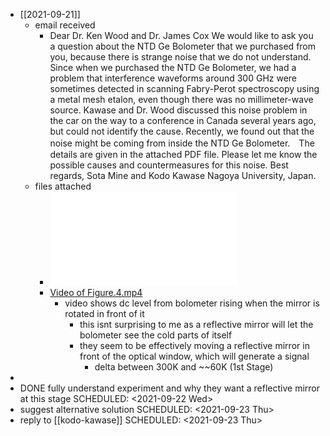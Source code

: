 - [[2021-09-21]]
	- email received
		- Dear Dr. Ken Wood and Dr. James Cox
		  We would like to ask you a question about the NTD Ge Bolometer that we purchased from you, because there is strange noise that we do not understand.
		  Since when we purchased the NTD Ge Bolometer, we had a problem that interference waveforms around 300 GHz were sometimes detected in scanning Fabry-Perot spectroscopy using a metal mesh etalon, even though there was no millimeter-wave source. Kawase and Dr. Wood discussed this noise problem in the car on the way to a conference in Canada several years ago, but could not identify the cause.
		  Recently, we found out that the noise might be coming from inside the NTD Ge Bolometer.　The details are given in the attached PDF file.
		  Please let me know the possible causes and countermeasures for this noise.
		  Best regards,
		  Sota Mine and Kodo Kawase
		  Nagoya University, Japan.
	- files attached
		- ![A Strange noise that seems to be generated from inside the NTD Ge Bolometer.pdf](../assets/A_Strange_noise_that_seems_to_be_generated_from_inside_the_NTD_Ge_Bolometer_1632209991492_0.pdf)
		- [Video of Figure.4.mp4](../assets/Video_of_Figure.4_1632210054394_0.mp4)
			- video  shows dc level from bolometer rising when the mirror is rotated in front of it
				- this isnt surprising to me as a reflective mirror will let the bolometer see the cold parts of itself
				- they seem to be effectively moving a reflective mirror in front of the optical window, which will generate a signal
					- delta between 300K and ~~60K (1st Stage)
-
- DONE fully understand experiment and why they want a reflective mirror at this stage
  SCHEDULED: <2021-09-22 Wed>
- suggest alternative solution 
  SCHEDULED: <2021-09-23 Thu>
- reply to [[kodo-kawase]]
  SCHEDULED: <2021-09-23 Thu>